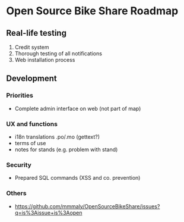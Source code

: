 Open Source Bike Share Roadmap
============

Real-life testing
----------
1. Credit system
2. Thorough testing of all notifications
3. Web installation process

Development
----------

### Priorities
* Complete admin interface on web (not part of map)

### UX and functions
* i18n translations .po/.mo (gettext?)
* terms of use
* notes for stands (e.g. problem with stand)

### Security
* Prepared SQL commands (XSS and co. prevention)

### Others
* https://github.com/mmmaly/OpenSourceBikeShare/issues?q=is%3Aissue+is%3Aopen
